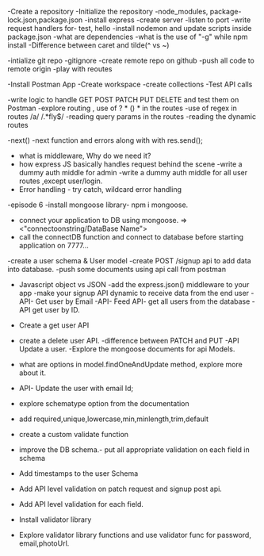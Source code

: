 -Create a repository
-Initialize the repository
-node_modules, package-lock.json,package.json
-install express
-create server
-listen to port
-write request handlers for- test, hello
-install nodemon and update scripts inside package.json
-what are dependencies
-what is the use of "-g" while npm install
-Difference between caret and tilde(^ vs ~)


-intialize git repo
-gitignore
-create remote repo on github
-push all code to remote origin
-play with reoutes 

-Install Postman App
-Create workspace 
-create collections
-Test API calls

-write logic to handle GET POST PATCH PUT DELETE and test them on Postman
-explore routing , use of ? * () * in the routes
-use of regex in routes /a/  /.*fly$/
-reading query params in the routes
-reading the dynamic routes


-next()
-next function and errors along with with res.send();
- what is middleware, Why do we need it?
- how express JS basically handles request behind the scene
-write a dummy auth middle for admin
-write a dummy auth middle for all user routes ,except user/login.
- Error handling - try catch, wildcard error handling


-episode 6
-install mongoose library- npm i mongoose.
- connect your application to DB using mongoose. => <"connectoonstring/DataBase Name">
- call the connectDB function and connect to database before starting application on 7777...

-create a user schema & User model
-create POST /signup api to add data into database.
-push some documents using api call from postman


- Javascript object vs JSON
-add the express.json() middleware to your app
-make your signup API dynamic to receive data from the end user
-API- Get user by Email
-API- Feed API- get all users from the database
-API get user by ID.
- Create a get user API
- create a delete user API.
-difference between PATCH and PUT
-API Update a user.
-Explore the mongoose documents for api Models.
- what are options in model.findOneAndUpdate method, explore more about it.
- API- Update the user with email Id;



- explore schematype option from the documentation
- add required,unique,lowercase,min,minlength,trim,default
- create a custom validate function
- improve the DB schema.- put all appropriate validation on each field in schema
- Add timestamps to the user Schema
- Add API level validation on patch request and signup post api.
- Add API level validation for each field.
- Install validator library
- Explore validator library functions and use validator func for password, email,photoUrl.